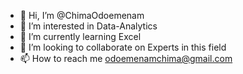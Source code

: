- 👋 Hi, I’m @ChimaOdoemenam
- 👀 I’m interested in Data-Analytics 
- 🌱 I’m currently learning Excel
- 💞️ I’m looking to collaborate on Experts in this field
- 📫 How to reach me odoemenamchima@gmail.com

<!---
ChimaOdoemenam/ChimaOdoemenam is a ✨ special ✨ repository because its `README.md` (this file) appears on your GitHub profile.
You can click the Preview link to take a look at your changes.
--->
